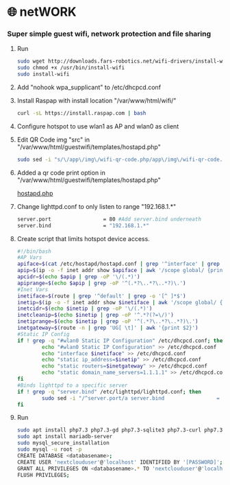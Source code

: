 # 🌐 netWORK
### Super simple guest wifi, network protection and file sharing



1. Run 

    ```bash
    sudo wget http://downloads.fars-robotics.net/wifi-drivers/install-wifi -O /usr/bin/install-wifi
    sudo chmod +x /usr/bin/install-wifi
    sudo install-wifi
    ```

2. Add "nohook wpa_supplicant" to /etc/dhcpcd.conf
3. Install Raspap with install location "/var/www/html/wifi/"

    ```bash
    curl -sL https://install.raspap.com | bash
    ```

4. Configure hotspot to use wlan1 as AP and wlan0 as client
5. Edit QR Code img "src" in "/var/www/html/guestwifi/templates/hostapd.php"

    ```bash
    sudo sed -i "s/\/app\/img\/wifi-qr-code.php/app\/img\/wifi-qr-code.php/" /var/www/html/guestwifi/templates/hostapd.php
    ```

6. Added a qr code print option in "/var/www/html/guestwifi/templates/hostapd.php"

    [hostapd.php](https://s3-us-west-2.amazonaws.com/secure.notion-static.com/f9f02f46-ad9b-497e-a4e3-03712d38c752/hostapd.php)

7. Change lighttpd.conf to only listen to range "192.168.1.*"

    ```bash
    server.port                 = 80 #Add server.bind underneath
    server.bind                 = "192.168.1.*"
    ```

8. Create script that limits hotspot device access.

    ```bash
    #!/bin/bash
    #AP Vars
    apiface=$(cat /etc/hostapd/hostapd.conf | grep '^interface' | grep -o '[^=]*$')
    apip=$(ip -o -f inet addr show $apiface | awk '/scope global/ {print $4}')
    apcidr=$(echo $apip | grep -oP '\/(.*)')
    apiprange=$(echo $apip | grep -oP '^(.*?\..*?\..*?)\.')
    #Inet Vars
    inetiface=$(route | grep '^default' | grep -o '[^ ]*$')
    inetip=$(ip -o -f inet addr show $inetiface | awk '/scope global/ {print $4}')
    inetcidr=$(echo $inetip | grep -oP '\/(.*)')
    inetcleanip=$(echo $inetip | grep -oP '^.*?(?=\/)')
    inetiprange=$(echo $inetip | grep -oP '^(.*?\..*?\..*?)\.')
    inetgateway=$(route -n | grep 'UG[ \t]' | awk '{print $2}')
    #Static IP Config
    if ! grep -q "#wlan0 Static IP Configuration" /etc/dhcpcd.conf; then
            echo "#wlan0 Static IP Configuration" >> /etc/dhcpcd.conf
            echo "interface $inetiface" >> /etc/dhcpcd.conf
            echo "static ip_address=$inetip" >> /etc/dhcpcd.conf
            echo "static routers=$inetgateway" >> /etc/dhcpcd.conf
            echo "static domain_name_servers=1.1.1.1" >> /etc/dhcpcd.conf
    fi
    #Binds lighttpd to a specific server
    if ! grep -q "server.bind" /etc/lighttpd/lighttpd.conf; then
            sudo sed -i "/^server.port/a server.bind                 = \"$inetcleanip\"" /etc/lighttpd/lighttpd.conf
    fi
    ```

9. Run 

    ```bash
    sudo apt install php7.3 php7.3-gd php7.3-sqlite3 php7.3-curl php7.3-zip php7.3-xml php7.3-mbstring php7.3-mysql php7.3-bz2 php7.3-intl php7.3-smbclient php7.3-imap php7.3-gmp
    sudo apt install mariadb-server
    sudo mysql_secure_installation
    sudo mysql -u root -p
    CREATE DATABASE <databasename>;
    CREATE USER 'nextclouduser'@'localhost' IDENTIFIED BY '[PASSWORD]';
    GRANT ALL PRIVILEGES ON <databasename>.* TO 'nextclouduser'@'localhost';
    FLUSH PRIVILEGES;
    ```
